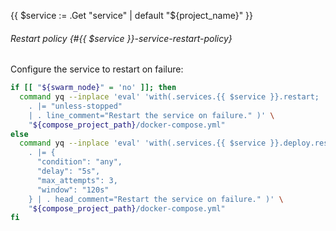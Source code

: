 {{ $service := .Get "service" | default "${project_name}" }}

###### Restart policy {#{{ $service }}-service-restart-policy}

Configure the service to restart on failure:

```bash
if [[ "${swarm_node}" = 'no' ]]; then
  command yq --inplace 'eval' 'with(.services.{{ $service }}.restart;
    . |= "unless-stopped"
    | . line_comment="Restart the service on failure." )' \
    "${compose_project_path}/docker-compose.yml"
else
  command yq --inplace 'eval' 'with(.services.{{ $service }}.deploy.restart_policy;
    . |= {
      "condition": "any",
      "delay": "5s",
      "max_attempts": 3,
      "window": "120s"
    } | . head_comment="Restart the service on failure." )' \
    "${compose_project_path}/docker-compose.yml"
fi
```

